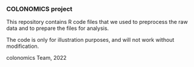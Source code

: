 ### COLONOMICS project

This repository contains R code files that we used to preprocess the raw data and to prepare the files for analysis.

The code is only for illustration purposes, and will not work without modification. 

colonomics Team, 2022
